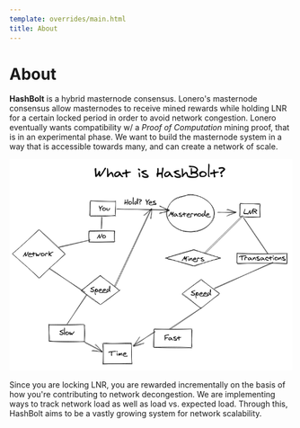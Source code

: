 ```yaml
---
template: overrides/main.html
title: About
---
```


# About
**HashBolt** is a hybrid masternode consensus. Lonero's masternode consensus allow masternodes to receive mined rewards while holding LNR for a certain locked period in order to avoid network congestion. Lonero eventually wants compatibility w/ a *Proof of Computation* mining proof, that is in an experimental phase. We want to build the masternode system in a way that is accessible towards many, and can create a network of scale.

![HashBolt_UML](https://raw.githubusercontent.com/Lonero-Team/hashbolt/master/src/assets/images/HashBolt_UML.png)

Since you are locking LNR, you are rewarded incrementally on the basis of how you're contributing to network decongestion. We are implementing ways to track network load as well as load vs. expected load. Through this, HashBolt aims to be a vastly growing system for network scalability.

